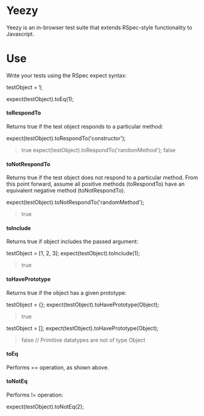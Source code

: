 # Yeezy

Yeezy is an in-browser test suite that extends RSpec-style functionality to Javascript.

# Use

Write your tests using the RSpec expect syntax:

testObject = 1;

  expect(testObject).toEq(1);

#### toRespondTo

Returns true if the test object responds to a particular method:

  expect(testObject).toRespondTo('constructor');
  > true
  expect(testObject).toRespondTo('randomMethod');
  > false

#### toNotRespondTo

Returns true if the test object does not respond to a particular method. From this point forward, assume all positive methods (toRespondTo) have an equivalent negative method (toNotRespondTo).

  expect(testObject).toNotRespondTo('randomMethod');
  > true

#### toInclude

Returns true if object includes the passed argument:

  testObject = [1, 2, 3];
  expect(testObject).toInclude(1);
  > true

#### toHavePrototype

Returns true if the object has a given prototype:

  testObject = {};
  expect(testObject).toHavePrototype(Object);
  > true

  testObject = [];
  expect(testObject).toHavePrototype(Object);
  > false // Primitive datatypes are not of type Object

#### toEq

Performs == operation, as shown above.

#### toNotEq

Performs != operation:

  expect(testObject).toNotEq(2);

#### 

